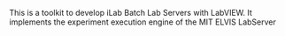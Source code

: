 This is a toolkit to develop iLab Batch Lab Servers with LabVIEW. It implements the experiment execution engine of the MIT ELVIS LabServer